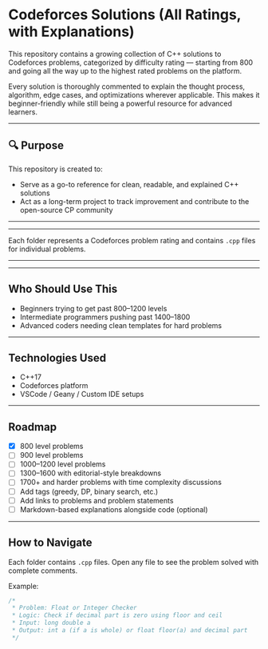 # Codeforces Solutions (All Ratings, with Explanations)

This repository contains a growing collection of C++ solutions to Codeforces problems, categorized by difficulty rating — starting from 800 and going all the way up to the highest rated problems on the platform.

Every solution is thoroughly commented to explain the thought process, algorithm, edge cases, and optimizations wherever applicable. This makes it beginner-friendly while still being a powerful resource for advanced learners.

---

## 🔍 Purpose

This repository is created to:

- Serve as a go-to reference for clean, readable, and explained C++ solutions
- Act as a long-term project to track improvement and contribute to the open-source CP community





------------------------------------------------------------------------------------------------------------------------


----------------------------------------------------------------------------------------------------------------------------


Each folder represents a Codeforces problem rating and contains `.cpp` files for individual problems.

---


---

##  Who Should Use This

- Beginners trying to get past 800–1200 levels
- Intermediate programmers pushing past 1400–1800
- Advanced coders needing clean templates for hard problems

---

##  Technologies Used

- C++17
- Codeforces platform
- VSCode / Geany / Custom IDE setups

---

##  Roadmap

- [x] 800 level problems
- [ ] 900 level problems
- [ ] 1000–1200 level problems
- [ ] 1300–1600 with editorial-style breakdowns
- [ ] 1700+ and harder problems with time complexity discussions
- [ ] Add tags (greedy, DP, binary search, etc.)
- [ ] Add links to problems and problem statements
- [ ] Markdown-based explanations alongside code (optional)

---

##  How to Navigate

Each folder contains `.cpp` files. Open any file to see the problem solved with complete comments.

Example:
```cpp
/*
 * Problem: Float or Integer Checker
 * Logic: Check if decimal part is zero using floor and ceil
 * Input: long double a
 * Output: int a (if a is whole) or float floor(a) and decimal part
 */




